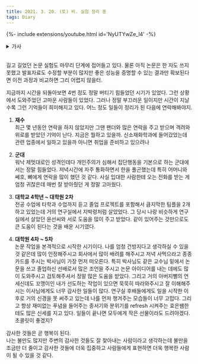 ```yaml
---
title: 2021. 3. 20. (토) 비. 실험 정리 중
tags: Diary
---
```


<!--more-->

{%- include extensions/youtube.html id='NyUTYwZe_l4' -%}

<details>
<summary>가사</summary>
<div markdown="1">

嗚呼、いつもの様に

아아 이츠모노 요우니

아, 평소와 똑같이

​

過ぎる日々にあくびが出る

스기루 히비에 아쿠비가 데루

지나가는 날들에 하품이 나와

​

さんざめく夜、越え、今日も

산자메쿠 요루 코에 쿄우모

왁자지껄한 밤이 지나 오늘도

​

渋谷の街に朝が降る

시부야노 마치니 아사가 후루 

시부야 거리에 아침이 내려

​

どこか虚しいような

도코카 무나시이 요우나

어딘가 허무한 듯한 

​

そんな気持ち

손나 키모치

그런 기분

​

つまらないな

츠마라나이나

재미없잖아

​

でもそれでいい

데모 소레데 이이

그래도 그것으로 좋아

​

そんなもんさ

손나몬사

그런 건 뭐

​

これでいい

코레데이이

이걸로 됐어

​

​

​

知らず知らず隠してた

시라즈 시라즈 카쿠시테다

모르는 사이에 감추고 있던

​

本当の声を響かせてよ、ほら

혼토노 코에오 히비카세테요 호라

진짜 소리를 내 봐, 어서

​

見ないフリしていても

미나이 후리시테 이테모

보이지 않는 척해도

​

確かにそこにある

타시카니 소코니 아루

분명히 그곳에 있어

​

​

​

感じたままに描く

칸지타 마마니 에가쿠

느껴지는 대로 그려

​

自分で選んだその色で

지분데 에란다 소노 이로데

스스로 선택한 그 색으로 

​

眠い空気纏う朝に

네무이 쿠우키 마토우 아사니

졸린 공기로 휘감긴 아침에

​

訪れた青い世界

오토즈레타 아오이 세카이

찾아간 푸른 세상

​

好きなものを好きだと言う

스키나 모노오 스키다토 유우

좋아하는 것을 좋아한다고 말해

​

怖くて仕方ないけど

코와쿠테 시카타나이케도

무서워서 참을 수 없지만

​

本当の自分

혼토우노 지분

진짜 날

​

出会えた気がしたんだ

데아에타 키가 시탄다

만난 것 같은 기분이 들어

​

​

​

嗚呼、手を伸ばせば伸ばすほどに

아아, 테오 노바세바 노바스 호도니

아, 손을 뻗으면 뻗을수록

​

遠くへゆく

토오쿠에 유쿠

멀어져 가

​

思うようにいかない、今日も

오모우 요우니 이카나이 쿄우모

생각처럼 되지 않아 오늘도

​

また慌ただしくもがいてる

마다 아와타다시쿠 모가이테루

다시 허둥대며 몸부림치고 있어

​

悔しい気持ちも

쿠야시이 키모치모 

억울한 기분도

​

ただ情けなくて

타다 나사케나쿠테

그냥 한심해서

​

涙が出る

나마다가 데루

눈물이 나

​

踏み込むほど

후미코무 호도

발을 내딛을수록

​

苦しくなる

쿠루시쿠 나루

괴로워져

​

痛くもなる

이타쿠모 나루

아픔이 돼

​

​

​

感じたままに進む

칸지타 마마니 스스무

느낀 대로 나아가

​

自分で選んだこの道を

지분데 에란다 코노 미치오

스스로 선택한 이 길을

​

重いまぶた擦る夜に

오모이 마부타 코스루 요루니

무거운 눈꺼풀 비비던 밤에

​

しがみついた青い誓い

시가미츠이타 아오이 치카이

매달렸던 푸른 다짐

​

好きなことを続けること

스키나 코토오 츠즈케루 코토

좋아하는 일을 계속하는 것

​

それは「楽しい」だけじゃない

소레와 “타노시이” 다케쟈나이

그것은 즐겁지 만은 않아

​

本当にできる？

혼토니 데키루

정말 할 수 있을까?

​

不安になるけど

후안니 나루케도

불안해지지만

​

​

​

何枚でも

난마이데모

몇 장이든

​

ほら何枚でも

호라, 난마이데모

거 봐, 몇 장이든

​

自信がないから描いてきたんだよ

지신가 나이카라 에가이테 키탄다요

자신이 없어서 그려온 거잖아

​

何回でも

난카이데모

몇 번이든

​

ほら何回でも

호라, 난카이데모

그래, 몇 번이든

​

積み上げてきたことが武器になる

츠미아게테키타 코토가 부키니 나루

쌓아온 것은 무기가 돼

​

周りを見たって

마와리오 미탓테

주위를 둘러봤을 때

​

誰と比べたって

다레토 쿠라베탓테

누군가와 비교했을 때

​

僕にしかできないことはなんだ

보쿠시카 데키나이 코토와 난다

나 밖에 할 수 없는 일은 뭐지

​

今でも自信なんかない

이마데모 지신난카나이

지금도 자신 같은 건 없어

​

それでも

소레데모

그래도

​

​

​

感じたことない気持ち

칸지타 코토나이 키모치

느껴본 적 없는 기분

​

知らずにいた想い

시라즈니이타 모오이

모르고 있던 생각

​

あの日踏み出して

아노히 후미다시테

그날 내디뎠던

​

初めて感じたこの痛みも全部

하지메테 칸지타 코노 이타미모 젠부

처음 느낀 이 아픔도 모두

​

好きなものと向き合うことで

스키나 모노토 무키아우 코토데

좋아하는 일과 마주하면서

​

触れたまだ小さな光

후레타 마다 치이사나 히카리

닿았던 아직은 작은 빛

​

大丈夫、行こう、あとは楽しむだけだ

다이죠우부 이코우 아토와 타노시무다케다

괜찮아, 가 보자! 이제는 즐기는 일만

​

​

​

全てを賭けて描く

스베테오 카케테 에가쿠

모든 것을 걸고 그려

​

自分にしか出せない色で

지분니시카 다세나이 이로데

나 밖에 낼 수 없는 색으로

​

朝も夜も走り続け

아사모 요루모 하시리츠즈케

아침에도 밤에도 계속 달려서

​

見つけ出した青い光

미츠케타시타 아오이 히카리

찾아낸 푸른빛

​

好きなものと向き合うこと

스키나 모노토 무키아우 코토

좋아하는 일과 마주하는 것

​

今だって怖いことだけど

이마닷테 코와이 코토다케도

지금도 무서운 일이지만

​

もう今はあの日の透明な僕じゃない

모우 이마와 아노히노 토우메이나 보쿠쟈 나이

이미 지금은 그날의 투명한 내가 아냐

​

ありのままの

아리노 마마노

그냥 그대로

​

かけがえの無い僕だ

카케가에노 나이 보쿠다

누구도 대신할 수 없는 나야

​

​

​

​

知らず知らず隠してた

시라즈 시라즈 카쿠시테다

모르는 사이에 감추고 있던

​

本当の声を響かせてよ、ほら

혼토우노 코에오 히비카세테요 호라

진짜 너만의 소리를 내 봐, 어서

​

見ないフリしていても

미나이 후리 시테이테모

보이지 않는 척해도

​

確かにそこに今もそこにあるよ

타시카니 소코니 이마모 소코니 아루요

분명 그곳에 지금도 그곳에 있어

​

知らず知らず隠してた

시라즈 시라즈 카쿠시테다

모르는 사이에 감추고 있던

​

本当の声を響かせてよ、さあ

혼토우노 코에오 히비카세테요 사아

진짜 너만의 소리를 내 봐, 어서

​

見ないフリしていても

미나이후리 시테이테모

보이지 않는 척해도

​

確かにそこに君の中に

타시카니 소코니 키미노 나카니

분명히 거기에 네 안에  

</div>
</details>

<br>

길고 길었던 논문 실험도 마무리 단계에 접어들고 있다. 물론 아직 논문은 한 자도 쓰지 못했고 발표자료도 수정할 부분이 많지만 좋은 성능을 증명할 수 있는 결과만 확보된다면 이전 과정과 비교하면 그리 어렵지 않을터.  

지금까지 시간을 되돌아보면 4번 정도 정말 버티기 힘들었던 시기가 있었다. 그런 상황에서 도와주었던 고마운 사람들이 있었다. 그러나 정말 부끄러운 일이지만 시간이 지날수록 그런 기억들이 희미해지고 있다. 어느 정도 일들이 정리가 된 다음에 연락해봐야지.

1. **재수**  
최근 몇 년동안 연락을 하지 않았지만 그땐 팬더와 많은 연락을 주고 받으며 격려와 위로를 받았던 기억이 난다. 지금은 뭘하고 있을까. 신소재화학과에 들어갔었는데 관련 업종에서 일하고 있을까 아니면 취업을 준비하고 있으려나

2. **군대**  
워낙 제멋대로인 성격인데다 개인주의가 심해서 집단행동을 기본으로 하는 군대에서는 정말 힘들었다. 저녁시간에 자주 통화하면서 한을 풀곤했는데 특히 어머니와 쎄호, 뼈에게 연락을 많이 했던 것 같다. 사실 입대한 사람한테 오는 전화를 받는 게 엄청 귀찮은데 매번 잘 받아줬던 게 정말 고마웠다.

3. **대학교 4학년 ~ 대학원 2차**  
전공 수업에 타학과 수업까지 듣고 졸업 프로젝트를 포함해서 큼지막한 팀플을 2개하고 있었는데 거의 연구실에서 지박령처럼 살았었다. 그 당시 나랑 비슷하게 연구실에서 살았던 윤선씨와 서로 도움을 많이 주고 받았다. 같이 있어주는 것만으로도 큰 도움이 된다는 것을 배운 시기였다.

4. **대학원 4차 ~ 5차**  
논문 작업을 본격적으로 시작한 시기이다. 나를 엄청 건방지다고 생각하실 수 있을 것 같은데 많이 인정해주시고 회사에서 많이 배려를 해주시고 저녁 사먹으라고 종종 카드를 주시는 박사님이 가장 먼저 떠오른다. 특히 박사님도 같은 교수님 밑에서 논문을 쓰고 졸업하신 선배로서 많은 조언을 주시고 논문 아이디어를 내는 데에도 많이 도와주시고 검토해주셔서 정말 많은 도움을 받았다. 그리고 거의 아버지뻘의 연세신데도 꼬맹이인 내가 선도하는 작업이 있으면 묵묵히 따라와주시고 잘 이해해주시는 이사님에게도 너무 감사한 일들이 많다. 연구실 후배들에게도 일을 시작한 이후로 거의 신경을 못 써주고 있는데 나를 먼저 챙겨주는 모습들이 너무 고맙다. 그리고 항상 재미없는 푸념을 들어주는 종서기와 분위기를 refresh 시켜주는 효은쌤한테도 많은 신세를 지고 있다. 일들이 끝나면 모두에게 작은 선물이라도 드려야겠다. 초콜릿이 좋겠지?

감사한 것들은 곧 행복이 된다.  
나는 불만도 많지만 주변의 감사한 것들도 잘 찾아내는 사람이라고 생각하는데 불만을 조금만 더 줄이고 감사한 것들에 더욱 집중하고 사람들에게 표현하면 더욱 행복한 사람이 될 수 있을 것 같다.